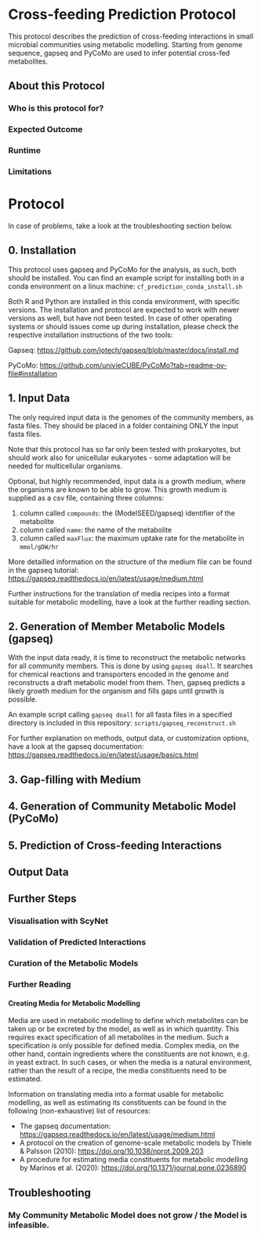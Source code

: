 # Cross-feeding Prediction Protocol #
This protocol describes the prediction of cross-feeding interactions in small microbial communities using metabolic modelling. Starting from genome sequence, gapseq and PyCoMo are used to infer potential cross-fed metabolites.

## About this Protocol ##

### Who is this protocol for? ###

### Expected Outcome ###

### Runtime ###

### Limitations ###

# Protocol #
In case of problems, take a look at the troubleshooting section below.

## 0. Installation ##
This protocol uses gapseq and PyCoMo for the analysis, as such, both should be installed. 
You can find an example script for installing both in a conda environment on a linux machine: `cf_prediction_conda_install.sh`

Both R and Python are installed in this conda environment, with specific versions. 
The installation and protocol are expected to work with newer versions as well, but have not been tested.
In case of other operating systems or should issues come up during installation, 
please check the respective installation instructions of the two tools:

Gapseq: https://github.com/jotech/gapseq/blob/master/docs/install.md

PyCoMo: https://github.com/univieCUBE/PyCoMo?tab=readme-ov-file#installation

## 1. Input Data ##
The only required input data is the genomes of the community members, as fasta files. 
They should be placed in a folder containing ONLY the input fasta files.

Note that this protocol has so far only been tested with prokaryotes, but should work also for unicellular eukaryotes - 
some adaptation will be needed for multicellular organisms.

Optional, but highly recommended, input data is a growth medium, where the organisms are known to be able to grow.
This growth medium is supplied as a csv file, containing three columns:

1. column called `compounds`: the (ModelSEED/gapseq) identifier of the metabolite
2. column called `name`: the name of the metabolite
3. column called `maxFlux`: the maximum uptake rate for the metabolite in `mmol/gDW/hr`

More detailled information on the structure of the medium file can be found in the gapseq tutorial: 
https://gapseq.readthedocs.io/en/latest/usage/medium.html

Further instructions for the translation of media recipes into a format suitable for metabolic modelling, 
have a look at the further reading section.

## 2. Generation of Member Metabolic Models (gapseq) ##
With the input data ready, it is time to reconstruct the metabolic networks for all community members. 
This is done by using `gapseq doall`.
It searches for chemical reactions and transporters encoded in the genome and reconstructs a draft metabolic model 
from them. 
Then, gapseq predicts a likely growth medium for the organism and fills gaps until growth is possible.

An example script calling `gapseq doall` for all fasta files in a specified directory is included in this repository: 
`scripts/gapseq_reconstruct.sh`

For further explanation on methods, output data, or customization options, have a look at the gapseq documentation: 
https://gapseq.readthedocs.io/en/latest/usage/basics.html

## 3. Gap-filling with Medium ##

## 4. Generation of Community Metabolic Model (PyCoMo) ##

## 5. Prediction of Cross-feeding Interactions ##

## Output Data ##

## Further Steps ##

### Visualisation with ScyNet ###

### Validation of Predicted Interactions ###

### Curation of the Metabolic Models ###

### Further Reading ###
#### Creating Media for Metabolic Modelling ####
Media are used in metabolic modelling to define which metabolites can be taken up or be excreted by the model, 
as well as in which quantity. 
This requires exact specification of all metabolites in the medium. 
Such a specification is only possible for defined media.
Complex media, on the other hand, contain ingredients where the constituents are not known, e.g. in yeast extract.
In such cases, or when the media is a natural environment, rather than the result of a recipe, 
the media constituents need to be estimated.

Information on translating media into a format usable for metabolic modelling, 
as well as estimating its constituents can be found in the following (non-exhaustive) list of resources:

- The gapseq documentation: https://gapseq.readthedocs.io/en/latest/usage/medium.html
- A protocol on the creation of genome-scale metabolic models by Thiele & Palsson (2010): 
https://doi.org/10.1038/nprot.2009.203
- A procedure for estimating media constituents for metabolic modelling by Marinos et al. (2020): 
https://doi.org/10.1371/journal.pone.0236890

## Troubleshooting ##
### My Community Metabolic Model does not grow / the Model is infeasible. ###




